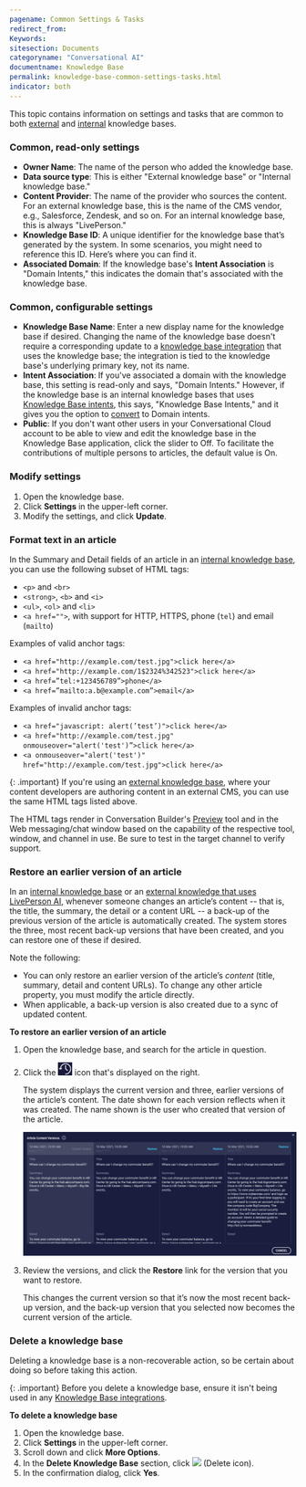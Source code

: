 ```yaml
---
pagename: Common Settings & Tasks
redirect_from:
Keywords:
sitesection: Documents
categoryname: "Conversational AI"
documentname: Knowledge Base
permalink: knowledge-base-common-settings-tasks.html
indicator: both
---
```


This topic contains information on settings and tasks that are common to both [external](knowledge-base-external-knowledge-bases-introduction.html) and [internal](knowledge-base-internal-knowledge-bases-introduction.html) knowledge bases.

### Common, read-only settings

* **Owner Name**: The name of the person who added the knowledge base.
* **Data source type**: This is either "External knowledge base" or "Internal knowledge base."
* **Content Provider**: The name of the provider who sources the content. For an external knowledge base, this is the name of the CMS vendor, e.g., Salesforce, Zendesk, and so on. For an internal knowledge base, this is always "LivePerson."
* **Knowledge Base ID**: A unique identifier for the knowledge base that’s generated by the system. In some scenarios, you might need to reference this ID. Here’s where you can find it.
* **Associated Domain**: If the knowledge base's **Intent Association** is "Domain Intents," this indicates the domain that's associated with the knowledge base.

### Common, configurable settings

* **Knowledge Base Name**: Enter a new display name for the knowledge base if desired. Changing the name of the knowledge base doesn't require a corresponding update to a [knowledge base integration](conversation-builder-integrations-knowledge-base-integrations.html) that uses the knowledge base; the integration is tied to the knowledge base's underlying primary key, not its name. 
* **Intent Association**: If you've associated a domain with the knowledge base, this setting is read-only and says, "Domain Intents." However, if the knowledge base is an internal knowledge bases that uses [Knowledge Base intents](knowledge-base-internal-knowledge-bases-introduction.html#domain-intents-versus-knowledge-base-intents), this says, "Knowledge Base Intents," and it gives you the option to [convert](knowledge-base-internal-knowledge-bases-knowledge-bases.html#convert-knowledge-base-intents-to-domain-intents) to Domain intents.
* **Public**: If you don't want other users in your Conversational Cloud account to be able to view and edit the knowledge base in the Knowledge Base application, click the slider to Off. To facilitate the contributions of multiple persons to articles, the default value is On.

### Modify settings

1. Open the knowledge base.
2. Click **Settings** in the upper-left corner.
3. Modify the settings, and click **Update**.

### Format text in an article

In the Summary and Detail fields of an article in an [internal knowledge base](knowledge-base-internal-knowledge-bases-introduction.html), you can use the following subset of HTML tags:
* `<p>` and `<br>`
* `<strong>`, `<b>` and `<i>`
* `<ul>`, `<ol>` and `<li>`
* `<a href="">`, with support for HTTP, HTTPS, phone (`tel`) and email (`mailto`)

Examples of valid anchor tags:
* `<a href="http://example.com/test.jpg">click here</a>`
* `<a href="http://example.com/1$2324%342523">click here</a>`
* `<a href=”tel:+123456789”>phone</a>`
* `<a href=”mailto:a.b@example.com”>email</a>`

Examples of invalid anchor tags:
* `<a href="javascript: alert(’test’)">click here</a>`
* `<a href="http://example.com/test.jpg" onmouseover="alert('test')”>click here</a>`
* `<a onmouseover="alert('test')" href="http://example.com/test.jpg">click here</a>`

{: .important}
If you're using an [external knowledge base](knowledge-base-external-knowledge-bases-introduction.html), where your content developers are authoring content in an external CMS, you can use the same HTML tags listed above.

The HTML tags render in Conversation Builder's [Preview](conversation-builder-testing-deployment-previewing.html) tool and in the Web messaging/chat window based on the capability of the respective tool, window, and channel in use. Be sure to test in the target channel to verify support.

### Restore an earlier version of an article

In an [internal knowledge base](knowledge-base-internal-knowledge-bases-introduction.html) or an [external knowledge that uses LivePerson AI](knowledge-base-external-knowledge-bases-external-kbs-with-liveperson-ai.html), whenever someone changes an article’s content -- that is, the title, the summary, the detail or a content URL -- a back-up of the previous version of the article is automatically created. The system stores the three, most recent back-up versions that have been created, and you can restore one of these if desired.

Note the following:

* You can only restore an earlier version of the article’s *content* (title, summary, detail and content URLs). To change any other article property, you must modify the article directly.
* When applicable, a back-up version is also created due to a sync of updated content.

**To restore an earlier version of an article**

1. Open the knowledge base, and search for the article in question.

2. Click the <img style="width:25px" src="img/ConvoBuilder/icon_restore_article.png"> icon that's displayed on the right.
    
    The system displays the current version and three, earlier versions of the article’s content. The date shown for each version reflects when it was created. The name shown is the user who created that version of the article.
    
    <img class="fancyimage" style="width:800px" src="img/ConvoBuilder/kb_restore_article.png">

3. Review the versions, and click the **Restore** link for the version that you want to restore.

    This changes the current version so that it’s now the most recent back-up version, and the back-up version that you selected now becomes the current version of the article.

### Delete a knowledge base

Deleting a knowledge base is a non-recoverable action, so be certain about doing so before taking this action.

{: .important}
Before you delete a knowledge base, ensure it isn't being used in any [Knowledge Base integrations](conversation-builder-integrations-knowledge-base-integrations.html).

**To delete a knowledge base**
1. Open the knowledge base.
2. Click **Settings** in the upper-left corner.
3. Scroll down and click **More Options**.
4. In the **Delete Knowledge Base** section, click <img style="width:25px" src="img/ConvoBuilder/icon_kb_delete.png"> (Delete icon).
5. In the confirmation dialog, click **Yes**.